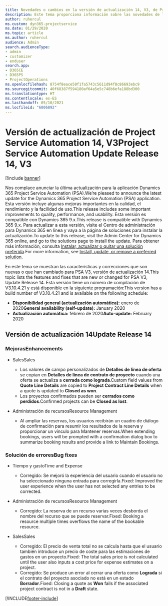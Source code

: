 ```yaml
---
title: Novedades o cambios en la versión de actualización 14, V3, de Project Service Automation
description: Este tema proporciona información sobre las novedades de la versión de actualización 14 de Project Service Automation, V3.
author: ruhercul
ms.custom: dyn365-projectservice
ms.date: 01/29/2020
ms.topic: article
ms.author: ruhercul
audience: Admin
search.audienceType:
- admin
- customizer
- enduser
search.app:
- D365CE
- D365PS
- ProjectOperations
ms.openlocfilehash: 8754f8eace50f1fa5743c5611d94f8c86693ebc9
ms.sourcegitcommit: 40f68387f594180af64a5e5c748b6efa188bd300
ms.translationtype: HT
ms.contentlocale: es-ES
ms.lasthandoff: 05/10/2021
ms.locfileid: "6006892"
---
```

# <a name="project-service-automation-update-release-14-v3"></a><span data-ttu-id="8d482-103">Versión de actualización de Project Service Automation 14, V3</span><span class="sxs-lookup"><span data-stu-id="8d482-103">Project Service Automation Update Release 14, V3</span></span>

[!include [banner](../includes/psa-now-project-operations.md)]

<span data-ttu-id="8d482-104">Nos complace anunciar la última actualización para la aplicación Dynamics 365 Project Service Automation (PSA).</span><span class="sxs-lookup"><span data-stu-id="8d482-104">We’re pleased to announce the latest update for the Dynamics 365 Project Service Automation (PSA) application.</span></span> <span data-ttu-id="8d482-105">Esta versión incluye algunas mejoras importantes en la calidad, el rendimiento y la facilidad de uso.</span><span class="sxs-lookup"><span data-stu-id="8d482-105">This release includes some important improvements to quality, performance, and usability.</span></span> <span data-ttu-id="8d482-106">Esta versión es compatible con Dynamics 365 9.x.</span><span class="sxs-lookup"><span data-stu-id="8d482-106">This release is compatible with Dynamics 365 9.x.</span></span> <span data-ttu-id="8d482-107">Para actualizar a esta versión, visite el Centro de administración para Dynamics 365 en línea y vaya a la página de soluciones para instalar la actualización.</span><span class="sxs-lookup"><span data-stu-id="8d482-107">To update to this release, visit the Admin Center for Dynamics 365 online, and go to the solutions page to install the update.</span></span> <span data-ttu-id="8d482-108">Para obtener más información, consulta [Instalar, actualizar o quitar una solución preferida](/power-platform/admin/install-remove-preferred-solution).</span><span class="sxs-lookup"><span data-stu-id="8d482-108">For more information, see [Install, update, or remove a preferred solution](/power-platform/admin/install-remove-preferred-solution).</span></span>

<span data-ttu-id="8d482-109">En este tema se muestran las características y correcciones que son nuevas o que han cambiado para PSA V3, versión de actualización 14.</span><span class="sxs-lookup"><span data-stu-id="8d482-109">This topic lists the features and fixes that are new or changed for PSA V3, Update Release 14.</span></span> <span data-ttu-id="8d482-110">Esta versión tiene un número de compilación de V3.10.4.21 y está disponible en la siguiente programación:</span><span class="sxs-lookup"><span data-stu-id="8d482-110">This version has a build number of V3.10.4.21 and is available on the following schedule:</span></span>

- <span data-ttu-id="8d482-111">**Disponibilidad general (actualización automática):** enero de 2020</span><span class="sxs-lookup"><span data-stu-id="8d482-111">**General availability (self-update):** January 2020</span></span>
- <span data-ttu-id="8d482-112">**Actualización automática:** febrero de 2020</span><span class="sxs-lookup"><span data-stu-id="8d482-112">**Auto-update:** February 2020</span></span>

## <a name="update-release-14"></a><span data-ttu-id="8d482-113">Versión de actualización 14</span><span class="sxs-lookup"><span data-stu-id="8d482-113">Update Release 14</span></span>

### <a name="enhancements"></a><span data-ttu-id="8d482-114">Mejoras</span><span class="sxs-lookup"><span data-stu-id="8d482-114">Enhancements</span></span>

- <span data-ttu-id="8d482-115">Sales</span><span class="sxs-lookup"><span data-stu-id="8d482-115">Sales</span></span>

     - <span data-ttu-id="8d482-116">Los valores de campo personalizados de **Detalles de línea de oferta** se copian en **Detalles de línea de contrato de proyecto** cuando una oferta se actualiza a **cerrada como lograda**.</span><span class="sxs-lookup"><span data-stu-id="8d482-116">Custom field values from **Quote Line Details** are copied to **Project Contract Line Details** when a quote is updated to **Closed as won**.</span></span>
     - <span data-ttu-id="8d482-117">Los proyectos confirmados pueden ser **cerrados como perdidos**.</span><span class="sxs-lookup"><span data-stu-id="8d482-117">Confirmed projects can be **Closed as lost**.</span></span>

- <span data-ttu-id="8d482-118">Administración de recursos</span><span class="sxs-lookup"><span data-stu-id="8d482-118">Resource Management</span></span>

     - <span data-ttu-id="8d482-119">Al ampliar las reservas, los usuarios recibirán un cuadro de diálogo de confirmación para resumir los resultados de la reserva y proporcionar un vínculo para Mantener reservas.</span><span class="sxs-lookup"><span data-stu-id="8d482-119">When extending bookings, users will be prompted with a confirmation dialog box to summarize booking results and provide a link to Maintain Bookings.</span></span>


### <a name="bug-fixes"></a><span data-ttu-id="8d482-120">Solución de errores</span><span class="sxs-lookup"><span data-stu-id="8d482-120">Bug fixes</span></span>

- <span data-ttu-id="8d482-121">Tiempo y gasto</span><span class="sxs-lookup"><span data-stu-id="8d482-121">Time and Expense</span></span>

     - <span data-ttu-id="8d482-122">Corregido: Se mejoró la experiencia del usuario cuando el usuario no ha seleccionado ninguna entrada para corregirla.</span><span class="sxs-lookup"><span data-stu-id="8d482-122">Fixed: Improved the user experience when the user has not selected any entries to be corrected.</span></span>

- <span data-ttu-id="8d482-123">Administración de recursos</span><span class="sxs-lookup"><span data-stu-id="8d482-123">Resource Management</span></span>

     - <span data-ttu-id="8d482-124">Corregido: La reserva de un recurso varias veces desborda el nombre del recurso que se puede reservar.</span><span class="sxs-lookup"><span data-stu-id="8d482-124">Fixed: Booking a resource multiple times overflows the name of the bookable resource.</span></span>

- <span data-ttu-id="8d482-125">Sales</span><span class="sxs-lookup"><span data-stu-id="8d482-125">Sales</span></span>

     - <span data-ttu-id="8d482-126">Corregido: El precio de venta total no se calcula hasta que el usuario también introduce un precio de coste para las estimaciones de gastos en un proyecto.</span><span class="sxs-lookup"><span data-stu-id="8d482-126">Fixed: The total sales price is not calculated until the user also inputs a cost price for expense estimates on a project.</span></span>
     - <span data-ttu-id="8d482-127">Corregido: Se produce un error al cerrar una oferta como **Lograda** si el contrato del proyecto asociado no está en un estado **Borrador**.</span><span class="sxs-lookup"><span data-stu-id="8d482-127">Fixed: Closing a quote as **Won** fails if the associated project contract is not in a **Draft** state.</span></span>



[!INCLUDE[footer-include](../includes/footer-banner.md)]